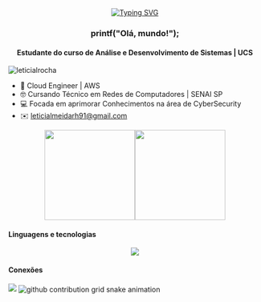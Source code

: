 <div align="center">
  <a href="https://git.io/typing-svg">
    <img src="https://readme-typing-svg.demolab.com?font=Fira+Code&weight=500&size=22&pause=1000&color=f17ea1&center=true&vCenter=true&random=false&width=524&lines=%E2%8A%B9+Bem-vindo+ao+meu+perfil!+%CB%99%E1%B5%95%CB%99+%E2%8A%B9+" alt="Typing SVG">
  </a>
</div>

<h3 align="center">printf("Olá, mundo!");</h3>
<h4 align="center">Estudante do curso de Análise e Desenvolvimento de Sistemas | UCS </h4>

<p align="left"> <img src="https://komarev.com/ghpvc/?username=leticialrocha&label=Profile%20views&color=FF69B4&style=flat" alt="leticialrocha" /> </p>

- 🌱 Cloud Engineer | AWS
- 🤓 Cursando Técnico em Redes de Computadores | SENAI SP
- 💻 Focada em aprimorar Conhecimentos na área de CyberSecurity 
- ✉️ leticialmeidarh91@gmail.com

<div align="center" style="display: flex; justify-content: center;">
  <img height="180em" src="https://github-readme-stats.vercel.app/api?username=leticialrocha&show_icons=true&theme=dracula"/>
  <img height="180em" src="https://github-readme-stats.vercel.app/api/top-langs/?username=leticialrocha&layout=compact&langs_count=16&theme=dracula"/>
</div>

<h4 align="left">Linguagens e tecnologias </h4>
<p align="center">
  <a href="https://skillicons.dev">
    <img src="https://skillicons.dev/icons?i=arduino,azure,aws,cpp,css,debian,grafana,js,nginx,python"/>
  </a>
</p>



<h4 align="left">Conexões </h4>
<a href="https://www.linkedin.com/in/letícia-rocha-b5a8882a0/"target="_blank"><img src="https://img.shields.io/badge/-LinkedIn-%230077B5?style=for-the-badge&logo=linkedin&logoColor=white" target="_blank"></a>

<picture align="center">
  <source media="(prefers-color-scheme: dark)" srcset="https://raw.githubusercontent.com/leticialrocha/leticialrocha/output/github-contribution-grid-snake-dark.svg">
  <source media="(prefers-color-scheme: light)" srcset="https://raw.githubusercontent.com/leticialrocha/leticialrocha/output/github-contribution-grid-snake.svg">
  <img align="center" alt="github contribution grid snake animation" src="https://raw.githubusercontent.com/leticialrocha/leticialrocha/output/github-contribution-grid-snake.svg">
</picture>
